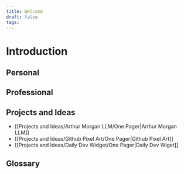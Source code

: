 ```yaml
---
title: Welcome
draft: false
tags:
---
```


# Introduction

## Personal

## Professional

## Projects and Ideas

- [[Projects and Ideas/Arthur Morgan LLM/One Pager|Arthur Morgan LLM]]
- [[Projects and Ideas/Github Pixel Art/One Pager|Github Pixel Art]]
- [[Projects and Ideas/Daily Dev Widget/One Pager|Daily Dev Wiget]]

## Glossary
